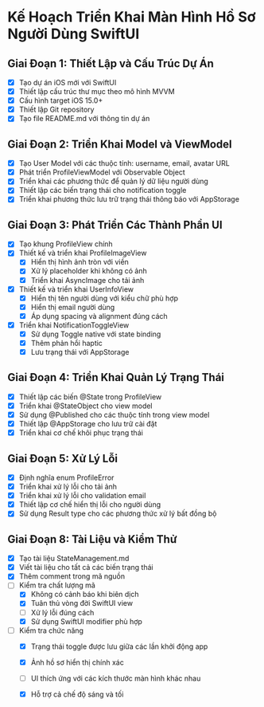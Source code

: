 # Kế Hoạch Triển Khai Màn Hình Hồ Sơ Người Dùng SwiftUI

## Giai Đoạn 1: Thiết Lập và Cấu Trúc Dự Án
- [x] Tạo dự án iOS mới với SwiftUI
- [x] Thiết lập cấu trúc thư mục theo mô hình MVVM
- [x] Cấu hình target iOS 15.0+
- [x] Thiết lập Git repository
- [x] Tạo file README.md với thông tin dự án

## Giai Đoạn 2: Triển Khai Model và ViewModel
- [x] Tạo User Model với các thuộc tính: username, email, avatar URL
- [x] Phát triển ProfileViewModel với Observable Object
- [x] Triển khai các phương thức để quản lý dữ liệu người dùng
- [x] Thiết lập các biến trạng thái cho notification toggle
- [x] Triển khai phương thức lưu trữ trạng thái thông báo với AppStorage

## Giai Đoạn 3: Phát Triển Các Thành Phần UI
- [x] Tạo khung ProfileView chính
- [x] Thiết kế và triển khai ProfileImageView
  - [x] Hiển thị hình ảnh tròn với viền
  - [x] Xử lý placeholder khi không có ảnh
  - [x] Triển khai AsyncImage cho tải ảnh
- [x] Thiết kế và triển khai UserInfoView
  - [x] Hiển thị tên người dùng với kiểu chữ phù hợp
  - [x] Hiển thị email người dùng
  - [x] Áp dụng spacing và alignment đúng cách
- [x] Triển khai NotificationToggleView
  - [x] Sử dụng Toggle native với state binding
  - [x] Thêm phản hồi haptic
  - [x] Lưu trạng thái với AppStorage

## Giai Đoạn 4: Triển Khai Quản Lý Trạng Thái
- [x] Thiết lập các biến @State trong ProfileView
- [x] Triển khai @StateObject cho view model
- [x] Sử dụng @Published cho các thuộc tính trong view model
- [x] Thiết lập @AppStorage cho lưu trữ cài đặt
- [x] Triển khai cơ chế khôi phục trạng thái

## Giai Đoạn 5: Xử Lý Lỗi
- [x] Định nghĩa enum ProfileError
- [x] Triển khai xử lý lỗi cho tải ảnh
- [x] Triển khai xử lý lỗi cho validation email
- [x] Thiết lập cơ chế hiển thị lỗi cho người dùng
- [x] Sử dụng Result type cho các phương thức xử lý bất đồng bộ

## Giai Đoạn 8: Tài Liệu và Kiểm Thử
- [x] Tạo tài liệu StateManagement.md
- [x] Viết tài liệu cho tất cả các biến trạng thái
- [x] Thêm comment trong mã nguồn
- [ ] Kiểm tra chất lượng mã
  - [x] Không có cảnh báo khi biên dịch
  - [x] Tuân thủ vòng đời SwiftUI view
  - [ ] Xử lý lỗi đúng cách
  - [x] Sử dụng SwiftUI modifier phù hợp
- [ ] Kiểm tra chức năng
  - [x] Trạng thái toggle được lưu giữa các lần khởi động app
  - [x] Ảnh hồ sơ hiển thị chính xác
  - [ ] UI thích ứng với các kích thước màn hình khác nhau
  - [x] Hỗ trợ cả chế độ sáng và tối


